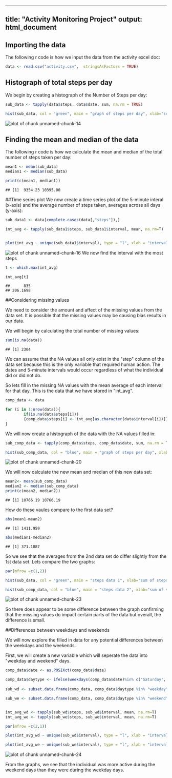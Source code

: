 

---
title: "Activity Monitoring Project"
output: html_document
---



## Importing the data


The following r code is how we input the data from the activity excel doc:


```r
data <- read.csv("activity.csv",  stringsAsFactors = TRUE)
```

## Histograph of total steps per day

 We begin by creating a histograph of the Number of Steps per day:


```r
sub_data <- tapply(data$steps, data$date, sum, na.rm = TRUE)

hist(sub_data, col = "green", main = "graph of steps per day", xlab="sum of steps by day")
```

![plot of chunk unnamed-chunk-14](https://github.com/maddog01/Reproducible-Research-Course/blob/master/unnamed-chunk-14-1.png)
## Finding the mean and median of the data

The following r code is how we calculate the mean and median of the total number of steps taken per day:


```r
mean1 <- mean(sub_data)
median1 <- median(sub_data)

print(c(mean1, median1))
```

```
## [1]  9354.23 10395.00
```
##Time series plot
We now create a time series plot of the 5-minute interal (x-axis) and the average number of steps taken, averages across all days (y-axis):


```r
sub_data1 <- data[complete.cases(data[,"steps"]),]

int_avg <- tapply(sub_data1$steps, sub_data1$interval, mean, na.rm=T)


plot(int_avg ~ unique(sub_data1$interval), type = "l", xlab = "interval", ylab = "avg number of steps")
```

![plot of chunk unnamed-chunk-16](https://github.com/maddog01/Reproducible-Research-Course/blob/master/unnamed-chunk-16-1.png)
We now find the interval with the most steps


```r
t <- which.max(int_avg)

int_avg[t]
```

```
##      835 
## 206.1698
```

##Considering missing values

We need to consider the amount and affect of the missing values from the data set. It is possible that the missing values may be causing bias results in our data.

We will begin by calculating the total number of missing values:


```r
sum(is.na(data))
```

```
## [1] 2304
```
We can assume that the NA values all only exist in the "step" column of the data set because this is the only variable that required human action. The dates and 5-minute intervals would occur regardless of what the individual did or did not do.

So lets fill in the missing NA values with the mean average of each interval for that day. This is the data that we have stored in "int_avg".


```r
comp_data <- data

for (i in 1:nrow(data)){
        if(is.na(data$steps[i]))
        {comp_data$steps[i] <- int_avg[as.character(data$interval[i])]}
}
```
We will now create a histograph of the data with the NA values filled in:



```r
sub_comp_data <- tapply(comp_data$steps, comp_data$date, sum, na.rm = TRUE)

hist(sub_comp_data, col = "blue", main = "graph of steps per day", xlab="sum of steps by day")
```

![plot of chunk unnamed-chunk-20](https://github.com/maddog01/Reproducible-Research-Course/blob/master/unnamed-chunk-20-1.png)

We will now calculate the new mean and median of this new data set:



```r
mean2<- mean(sub_comp_data)
median2 <- median(sub_comp_data)
print(c(mean2, median2))
```

```
## [1] 10766.19 10766.19
```

How do these vaules compare to the first data set?



```r
abs(mean1-mean2)
```

```
## [1] 1411.959
```

```r
abs(median1-median2)
```

```
## [1] 371.1887
```

So we see that the averages from the 2nd data set do differ slightly from the 1st data set. Lets compare the two graphs:


```r
par(mfrow =c(1,2))

hist(sub_data, col = "green", main = "steps data 1", xlab="sum of steps by day")

hist(sub_comp_data, col = "blue", main = "steps data 2", xlab="sum of steps by day")
```

![plot of chunk unnamed-chunk-23](https://github.com/maddog01/Reproducible-Research-Course/blob/master/unnamed-chunk-23-1.png)

So there does appear to be some difference between the graph confirming that the missing values do impact certain parts of the data but overall, the difference is small.

##Differences between weekdays and weekends

We will now explore the filled in data for any potential differences between the weekdays and the weekends. 

First, we will create a new variable which will seperate the data into "weekday and weekend" days.


```r
comp_data$date <- as.POSIXct(comp_data$date)

comp_data$daytype <- ifelse(weekdays(comp_data$date)%in% c("Saturday", "Sunday"), "weekend", "weekday")
  
sub_wd <- subset.data.frame(comp_data, comp_data$daytype %in% "weekday")

sub_we <- subset.data.frame(comp_data, comp_data$daytype %in% "weekend")


int_avg_wd <- tapply(sub_wd$steps, sub_wd$interval, mean, na.rm=T)
int_avg_we <- tapply(sub_we$steps, sub_we$interval, mean, na.rm=T)

par(mfrow =c(2,1))

plot(int_avg_wd ~ unique(sub_wd$interval), type = "l", xlab = "interval", ylab = "avg weekday steps")

plot(int_avg_we ~ unique(sub_we$interval), type = "l", xlab = "interval", ylab = "avg weekend steps")
```

![plot of chunk unnamed-chunk-24](https://github.com/maddog01/Reproducible-Research-Course/blob/master/unnamed-chunk-24-1.png)

From the graphs, we see that the individual was more active during the weekend days than they were during the weekday days.

